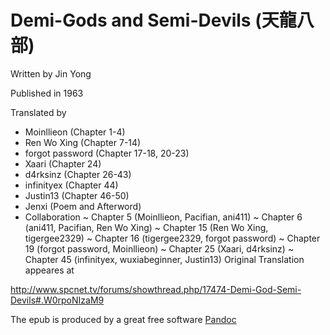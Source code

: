 # Demi-Gods and Semi-Devils (天龍八部)

Written by Jin Yong

Published in 1963

Translated by
- Moinllieon (Chapter 1-4)
- Ren Wo Xing (Chapter 7-14)
- forgot password (Chapter 17-18, 20-23)
- Xaari (Chapter 24)
- d4rksinz (Chapter 26-43)
- infinityex (Chapter 44)
- Justin13 (Chapter 46-50)
- Jenxi (Poem and Afterword)
- Collaboration
  ~ Chapter 5 (Moinllieon, Pacifian, ani411)
  ~ Chapter 6 (ani411, Pacifian, Ren Wo Xing)
  ~ Chapter 15 (Ren Wo Xing, tigergee2329)
  ~ Chapter 16 (tigergee2329, forgot password)
  ~ Chapter 19 (forgot password, Moinllieon)
  ~ Chapter 25 (Xaari, d4rksinz)
  ~ Chapter 45 (infinityex, wuxiabeginner, Justin13)
Original Translation appeares at

http://www.spcnet.tv/forums/showthread.php/17474-Demi-God-Semi-Devils#.W0rpoNIzaM9

The epub is produced by a great free software [Pandoc](https://pandoc.org/)